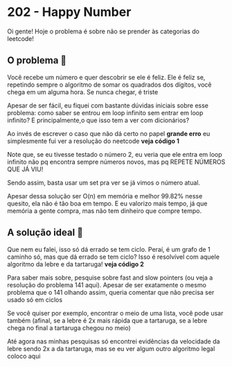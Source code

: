# 202 - Happy Number 

Oi gente! Hoje o problema é sobre não se prender às categorias do leetcode! 

## O problema :thinking:

Você recebe um número e quer descobrir se ele é feliz. Ele é feliz se, repetindo sempre o algoritmo de somar os quadrados dos dígitos, você chega em um alguma hora. Se nunca chegar, é triste

Apesar de ser fácil, eu fiquei com bastante dúvidas iniciais sobre esse problema: como saber se entrou em loop infinito sem entrar em loop infinito? E principalmente,o que isso tem a ver com dicionários?

Ao invés de escrever o caso que não dá certo no papel __grande erro__ eu simplesmente fui ver a resolução do neetcode __veja código 1__

Note que, se eu tivesse testado o número 2, eu veria que ele entra em loop infinito não pq encontra sempre números novos, mas pq REPETE NÚMEROS QUE JÁ VIU! 

Sendo assim, basta usar um set pra ver se já vimos o número atual.

Apesar dessa solução ser O(n) em memória e melhor 99.82% nesse quesito, ela não é tão boa em tempo. E eu valorizo mais tempo, já que memória a gente compra, mas não tem dinheiro que compre tempo. 

## A solução ideal :star_struck:

Que nem eu falei, isso só dá errado se tem ciclo. Peraí, é um grafo de 1 caminho só, mas que dá errado se tem ciclo? Isso é resolvível com aquele algoritmo da lebre e da tartaruga!  __veja código 2__


Para saber mais sobre, pesquise sobre fast and slow pointers (ou veja a resolução do problema 141 aqui). Apesar de ser exatamente o mesmo problema que o 141 olhando assim, queria comentar que não precisa ser usado só em ciclos

Se você quiser por exemplo, encontrar o meio de uma lista, você pode usar também (afinal, se a lebre é 2x mais rápida que a tartaruga, se a lebre chega no final a tartaruga chegou no meio)

Até agora nas minhas pesquisas só encontrei evidências da velocidade da lebre sendo 2x a da tartaruga, mas se eu ver algum outro algoritmo legal coloco aqui